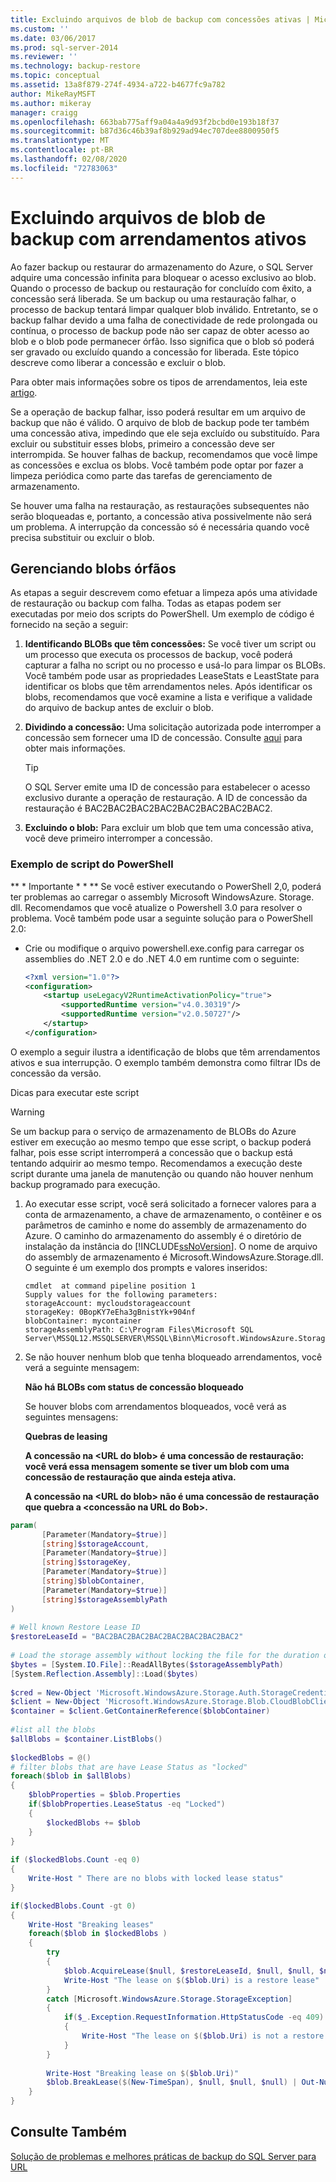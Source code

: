 ```yaml
---
title: Excluindo arquivos de blob de backup com concessões ativas | Microsoft Docs
ms.custom: ''
ms.date: 03/06/2017
ms.prod: sql-server-2014
ms.reviewer: ''
ms.technology: backup-restore
ms.topic: conceptual
ms.assetid: 13a8f879-274f-4934-a722-b4677fc9a782
author: MikeRayMSFT
ms.author: mikeray
manager: craigg
ms.openlocfilehash: 663bab775aff9a04a4a9d93f2bcbd0e193b18f37
ms.sourcegitcommit: b87d36c46b39af8b929ad94ec707dee8800950f5
ms.translationtype: MT
ms.contentlocale: pt-BR
ms.lasthandoff: 02/08/2020
ms.locfileid: "72783063"
---
```

# <a name="deleting-backup-blob-files-with-active-leases"></a>Excluindo arquivos de blob de backup com arrendamentos ativos
  Ao fazer backup ou restaurar do armazenamento do Azure, o SQL Server adquire uma concessão infinita para bloquear o acesso exclusivo ao blob. Quando o processo de backup ou restauração for concluído com êxito, a concessão será liberada. Se um backup ou uma restauração falhar, o processo de backup tentará limpar qualquer blob inválido. Entretanto, se o backup falhar devido a uma falha de conectividade de rede prolongada ou contínua, o processo de backup pode não ser capaz de obter acesso ao blob e o blob pode permanecer órfão. Isso significa que o blob só poderá ser gravado ou excluído quando a concessão for liberada. Este tópico descreve como liberar a concessão e excluir o blob.  
  
 Para obter mais informações sobre os tipos de arrendamentos, leia este [artigo](https://go.microsoft.com/fwlink/?LinkId=275664).  
  
 Se a operação de backup falhar, isso poderá resultar em um arquivo de backup que não é válido.  O arquivo de blob de backup pode ter também uma concessão ativa, impedindo que ele seja excluído ou substituído.  Para excluir ou substituir esses blobs, primeiro a concessão deve ser interrompida. Se houver falhas de backup, recomendamos que você limpe as concessões e exclua os blobs. Você também pode optar por fazer a limpeza periódica como parte das tarefas de gerenciamento de armazenamento.  
  
 Se houver uma falha na restauração, as restaurações subsequentes não serão bloqueadas e, portanto, a concessão ativa possivelmente não será um problema. A interrupção da concessão só é necessária quando você precisa substituir ou excluir o blob.  
  
## <a name="managing-orphaned-blobs"></a>Gerenciando blobs órfãos  
 As etapas a seguir descrevem como efetuar a limpeza após uma atividade de restauração ou backup com falha. Todas as etapas podem ser executadas por meio dos scripts do PowerShell. Um exemplo de código é fornecido na seção a seguir:  
  
1.  **Identificando BLOBs que têm concessões:** Se você tiver um script ou um processo que executa os processos de backup, você poderá capturar a falha no script ou no processo e usá-lo para limpar os BLOBs.   Você também pode usar as propriedades LeaseStats e LeastState para identificar os blobs que têm arrendamentos neles. Após identificar os blobs, recomendamos que você examine a lista e verifique a validade do arquivo de backup antes de excluir o blob.  
  
2.  **Dividindo a concessão:** Uma solicitação autorizada pode interromper a concessão sem fornecer uma ID de concessão. Consulte [aqui](https://go.microsoft.com/fwlink/?LinkID=275664) para obter mais informações.  
  
    > [!TIP]  
    >  O SQL Server emite uma ID de concessão para estabelecer o acesso exclusivo durante a operação de restauração. A ID de concessão da restauração é BAC2BAC2BAC2BAC2BAC2BAC2BAC2BAC2.  
  
3.  **Excluindo o blob:** Para excluir um blob que tem uma concessão ativa, você deve primeiro interromper a concessão.  
  
###  <a name="Code_Example"></a>Exemplo de script do PowerShell  
 ** \* Importante \* \* ** Se você estiver executando o PowerShell 2,0, poderá ter problemas ao carregar o assembly Microsoft WindowsAzure. Storage. dll. Recomendamos que você atualize o Powershell 3.0 para resolver o problema. Você também pode usar a seguinte solução para o PowerShell 2.0:  
  
-   Crie ou modifique o arquivo powershell.exe.config para carregar os assemblies do .NET 2.0 e do .NET 4.0 em runtime com o seguinte:  
  
    ```xml
    <?xml version="1.0"?>
    <configuration>
        <startup useLegacyV2RuntimeActivationPolicy="true">
            <supportedRuntime version="v4.0.30319"/>
            <supportedRuntime version="v2.0.50727"/>
        </startup>
    </configuration>
    ```  
  
 O exemplo a seguir ilustra a identificação de blobs que têm arrendamentos ativos e sua interrupção. O exemplo também demonstra como filtrar IDs de concessão da versão.  
  
 Dicas para executar este script  
  
> [!WARNING]  
>  Se um backup para o serviço de armazenamento de BLOBs do Azure estiver em execução ao mesmo tempo que esse script, o backup poderá falhar, pois esse script interromperá a concessão que o backup está tentando adquirir ao mesmo tempo. Recomendamos a execução deste script durante uma janela de manutenção ou quando não houver nenhum backup programado para execução.  
  
1.  Ao executar esse script, você será solicitado a fornecer valores para a conta de armazenamento, a chave de armazenamento, o contêiner e os parâmetros de caminho e nome do assembly de armazenamento do Azure. O caminho do armazenamento do assembly é o diretório de instalação da instância do [!INCLUDE[ssNoVersion](../../includes/ssnoversion-md.md)]. O nome de arquivo do assembly de armazenamento é Microsoft.WindowsAzure.Storage.dll. O seguinte é um exemplo dos prompts e valores inseridos:  
  
    ```  
    cmdlet  at command pipeline position 1  
    Supply values for the following parameters:  
    storageAccount: mycloudstorageaccount  
    storageKey: 0BopKY7eEha3gBnistYk+904nf  
    blobContainer: mycontainer   
    storageAssemblyPath: C:\Program Files\Microsoft SQL Server\MSSQL12.MSSQLSERVER\MSSQL\Binn\Microsoft.WindowsAzure.Storage.dll  
    ```  
  
2.  Se não houver nenhum blob que tenha bloqueado arrendamentos, você verá a seguinte mensagem:  
  
     **Não há BLOBs com status de concessão bloqueado**  
  
     Se houver blobs com arrendamentos bloqueados, você verá as seguintes mensagens:  
  
     **Quebras de leasing**  
  
     **A concessão na \<URL do blob> é uma concessão de restauração: você verá essa mensagem somente se tiver um blob com uma concessão de restauração que ainda esteja ativa.**  
  
     **A concessão na \<URL do blob> não é uma concessão de restauração que quebra a \<concessão na URL do Bob>.**  
  
```powershell
param(  
       [Parameter(Mandatory=$true)]  
       [string]$storageAccount,  
       [Parameter(Mandatory=$true)]  
       [string]$storageKey,  
       [Parameter(Mandatory=$true)]  
       [string]$blobContainer,  
       [Parameter(Mandatory=$true)]  
       [string]$storageAssemblyPath  
)  
  
# Well known Restore Lease ID  
$restoreLeaseId = "BAC2BAC2BAC2BAC2BAC2BAC2BAC2BAC2"  
  
# Load the storage assembly without locking the file for the duration of the PowerShell session  
$bytes = [System.IO.File]::ReadAllBytes($storageAssemblyPath)  
[System.Reflection.Assembly]::Load($bytes)  
  
$cred = New-Object 'Microsoft.WindowsAzure.Storage.Auth.StorageCredentials' $storageAccount, $storageKey  
$client = New-Object 'Microsoft.WindowsAzure.Storage.Blob.CloudBlobClient' "https://$storageAccount.blob.core.windows.net", $cred  
$container = $client.GetContainerReference($blobContainer)  
  
#list all the blobs  
$allBlobs = $container.ListBlobs()
  
$lockedBlobs = @()  
# filter blobs that are have Lease Status as "locked"  
foreach($blob in $allBlobs)  
{  
    $blobProperties = $blob.Properties
    if($blobProperties.LeaseStatus -eq "Locked")  
    {  
        $lockedBlobs += $blob  
    }  
}  
  
if ($lockedBlobs.Count -eq 0)  
{
    Write-Host " There are no blobs with locked lease status"  
}

if($lockedBlobs.Count -gt 0)  
{  
    Write-Host "Breaking leases"  
    foreach($blob in $lockedBlobs )
    {  
        try  
        {  
            $blob.AcquireLease($null, $restoreLeaseId, $null, $null, $null)  
            Write-Host "The lease on $($blob.Uri) is a restore lease"  
        }  
        catch [Microsoft.WindowsAzure.Storage.StorageException]  
        {  
            if($_.Exception.RequestInformation.HttpStatusCode -eq 409)  
            {  
                Write-Host "The lease on $($blob.Uri) is not a restore lease"  
            }  
        }  
  
        Write-Host "Breaking lease on $($blob.Uri)"  
        $blob.BreakLease($(New-TimeSpan), $null, $null, $null) | Out-Null  
    }  
}
```  
  
## <a name="see-also"></a>Consulte Também  
 [Solução de problemas e melhores práticas de backup do SQL Server para URL](sql-server-backup-to-url-best-practices-and-troubleshooting.md)  
